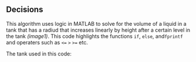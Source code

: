## Decisions

This algorithm uses logic in MATLAB to solve for the volume of a liquid in a tank that has a radiud that increases linearly by height after a certain level in the tank *(image1)*. This code highlights the functions `if`, `else`, and`fprintf` and operaters such as `<=` `>` `>=` etc. 

The tank used in this code:

